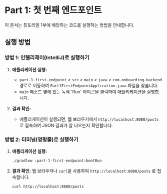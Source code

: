 # Part 1: 첫 번째 엔드포인트

이 문서는 튜토리얼 1부에 해당하는 코드를 실행하는 방법을 안내합니다.

## 실행 방법

### 방법 1: 인텔리제이(IntelliJ)로 실행하기

1.  **애플리케이션 실행:**
    -   `part-1-first-endpoint` > `src` > `main` > `java` > `com.onboarding.backend` 경로로 이동하여 `Part1FirstEndpointApplication.java` 파일을 찾습니다.
    -   `main` 메소드 옆에 있는 녹색 'Run' 아이콘을 클릭하여 애플리케이션을 실행합니다.

2.  **결과 확인:**
    -   애플리케이션이 실행되면, 웹 브라우저에서 `http://localhost:8080/posts` 로 접속하여 JSON 결과가 잘 나오는지 확인합니다.

### 방법 2: 터미널(명령줄)로 실행하기

1.  **애플리케이션 실행:**
    ```bash
    ./gradlew :part-1-first-endpoint:bootRun
    ```

2.  **결과 확인:**
    웹 브라우저나 `curl`을 사용하여 `http://localhost:8080/posts` 로 접속합니다.
    ```bash
    curl http://localhost:8080/posts
    ```